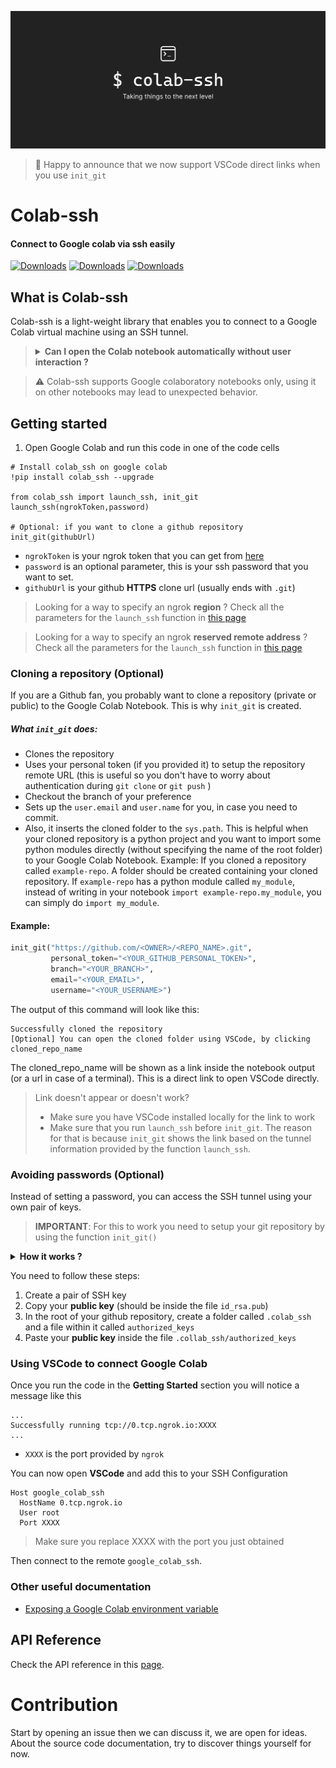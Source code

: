 ![Cover photo of Colab-ssh](docs/assets/cover.png)

> 🎉 Happy to announce that we now support VSCode direct links when you use `init_git`

# Colab-ssh
#### Connect to Google colab via ssh easily

[![Downloads](https://pepy.tech/badge/colab-ssh/week)](https://pepy.tech/project/colab-ssh/week)
[![Downloads](https://pepy.tech/badge/colab-ssh/month)](https://pepy.tech/project/colab-ssh/month)
[![Downloads](https://pepy.tech/badge/colab-ssh)](https://pepy.tech/project/colab-ssh)

## What is Colab-ssh
Colab-ssh is a light-weight library that enables you to connect to a Google Colab virtual machine using an SSH tunnel.

> <details><summary> <b> Can I open the Colab notebook automatically without user interaction ?</b> </summary>No, you still need to open the Google Colab Notebook interface manually in order to setup this tool. Google Colab doesn't have an API yet to automatically run a notebook for you.</details>

> :warning: Colab-ssh supports Google colaboratory notebooks only, using it on other notebooks may lead to unexpected behavior. 

## Getting started

1. Open Google Colab and run this code in one of the code cells
```jupyter
# Install colab_ssh on google colab
!pip install colab_ssh --upgrade

from colab_ssh import launch_ssh, init_git
launch_ssh(ngrokToken,password)

# Optional: if you want to clone a github repository
init_git(githubUrl)
```
- `ngrokToken` is your ngrok token that you can get from [here](https://dashboard.ngrok.com/auth)
- `password` is an optional parameter, this is your ssh password that you want to set.
- `githubUrl` is your github **HTTPS** clone url (usually ends with `.git`)

> Looking for a way to specify an ngrok **region** ? Check all the parameters for the `launch_ssh` function in [this page](docs/api-reference.md)

> Looking for a way to specify an ngrok **reserved remote address** ? Check all the parameters for the `launch_ssh` function in [this page](docs/api-reference.md)


### Cloning a repository (Optional)
If you are a Github fan, you probably want to clone a repository (private or public) to the Google Colab Notebook.
This is why `init_git` is created.

##### What `init_git` does:
- Clones the repository
- Uses your personal token (if you provided it) to setup the repository remote URL (this is useful so you don't have to worry about authentication during `git clone` or `git push` )
- Checkout the branch of your preference
- Sets up the `user.email` and `user.name` for you, in case you need to commit.
- Also, it inserts the cloned folder to the `sys.path`. This is helpful when your cloned repository is a python project and you want to import some python modules directly (without specifying the name of the root folder) to your Google Colab Notebook. Example: If you cloned a repository called `example-repo`. A folder should be created containing your cloned repository. If `example-repo` has a python module called `my_module`, instead of writing in your notebook `import example-repo.my_module`, you can simply do `import my_module`.

#### Example:
```python
init_git("https://github.com/<OWNER>/<REPO_NAME>.git",
         personal_token="<YOUR_GITHUB_PERSONAL_TOKEN>", 
         branch="<YOUR_BRANCH>",
         email="<YOUR_EMAIL>",
         username="<YOUR_USERNAME>")
```
The output of this command will look like this:
```
Successfully cloned the repository
[Optional] You can open the cloned folder using VSCode, by clicking cloned_repo_name
```
The cloned_repo_name will be shown as a link inside the notebook output (or a url in case of a terminal). This is a direct link to open VSCode directly.
> Link doesn't appear or doesn't work?
> - Make sure you have VSCode installed locally for the link to work
> - Make sure that you run `launch_ssh` before `init_git`. The reason for that is because `init_git` shows the link based on the tunnel information provided by the function `launch_ssh`.


### Avoiding passwords (Optional)
Instead of setting a password, you can access the SSH tunnel using your own pair of keys.

> **IMPORTANT**: For this to work you need to setup your git repository by using the function `init_git()`

<details><summary><b>How it works ?</b></summary> 
         
We get your **public key** from the repository passed into the `init_git()` function and then we add it to the  `authorized_keys` file (found in `~/.ssh` folder).
</details>

You need to follow these steps:
1. Create a pair of SSH key
2. Copy your **public key** (should be inside the file `id_rsa.pub`)
3. In the root of your github repository, create a folder called `.colab_ssh` and a file within it called `authorized_keys`
4. Paste your **public key** inside the file `.collab_ssh/authorized_keys`


### Using VSCode to connect Google Colab
Once you run the code in the **Getting Started** section you will notice a message like this
```
...
Successfully running tcp://0.tcp.ngrok.io:XXXX
...
```
- `XXXX` is the port provided by `ngrok`

You can now open **VSCode** and add this to your SSH Configuration
```
Host google_colab_ssh
  HostName 0.tcp.ngrok.io
  User root
  Port XXXX
```
> Make sure you replace XXXX with the port you just obtained

Then connect to the remote `google_colab_ssh`.
### Other useful documentation
- [Exposing a Google Colab environment variable](docs/expose-env-variable.md)

## API Reference
Check the API reference in this [page](docs/api-reference.md).

# Contribution
Start by opening an issue then we can discuss it, we are open for ideas. About the source code documentation, try to discover things yourself for now.
